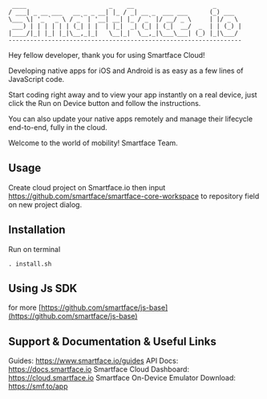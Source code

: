 
     ____                       _    __                      _       
    / ___| _ __ ___   __ _ _ __| |_ / _| __ _  ___ ___      (_) ___  
    \___ \| '_ ` _ \ / _` | '__| __| |_ / _` |/ __/ _ \     | |/ _ \ 
     ___) | | | | | | (_| | |  | |_|  _| (_| | (_|  __/  _  | | (_) |
    |____/|_| |_| |_|\__,_|_|   \__|_|  \__,_|\___\___| (_) |_|\___/ 
    -----------------------------------------------------------------


Hey fellow developer, thank you for using Smartface Cloud!

Developing native apps for iOS and Android is as easy as a few lines of
JavaScript code.

Start coding right away and to view your app instantly on a real device,
just click the Run on Device button and follow the instructions.

You can also update your native apps remotely and manage their lifecycle
end-to-end, fully in the cloud.

Welcome to the world of mobility!
Smartface Team.

## Usage
Create cloud project on Smartface.io then input https://github.com/smartface/smartface-core-workspace to repository field on new project dialog.

## Installation
Run on terminal

``` . install.sh ```

## Using Js SDK
for more [https://github.com/smartface/js-base](https://github.com/smartface/js-base)

## Support & Documentation & Useful Links

Guides: https://www.smartface.io/guides
API Docs: https://docs.smartface.io
Smartface Cloud Dashboard: https://cloud.smartface.io 
Smartface On-Device Emulator Download: https://smf.to/app
